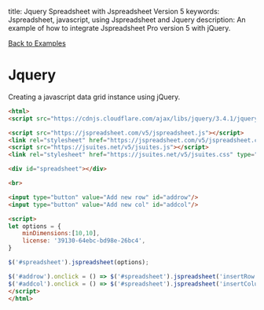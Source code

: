 title: Jquery Spreadsheet with Jspreadsheet Version 5
keywords: Jspreadsheet, javascript, using Jspreadsheet and Jquery
description: An example of how to integrate Jspreadsheet Pro version 5 with jQuery.

[Back to Examples](/docs/v5/examples "Back to the examples section")

# Jquery

Creating a javascript data grid instance using jQuery.

```html
<html>
<script src="https://cdnjs.cloudflare.com/ajax/libs/jquery/3.4.1/jquery.min.js"></script>

<script src="https://jspreadsheet.com/v5/jspreadsheet.js"></script>
<link rel="stylesheet" href="https://jspreadsheet.com/v5/jspreadsheet.css" type="text/css" />
<script src="https://jsuites.net/v5/jsuites.js"></script>
<link rel="stylesheet" href="https://jsuites.net/v5/jsuites.css" type="text/css" />

<div id="spreadsheet"></div>

<br>

<input type="button" value="Add new row" id="addrow"/>
<input type="button" value="Add new col" id="addcol"/>

<script>
let options = {
    minDimensions:[10,10],
    license: '39130-64ebc-bd98e-26bc4',
}

$('#spreadsheet').jspreadsheet(options);

$('#addrow').onclick = () => $('#spreadsheet').jspreadsheet('insertRow')
$('#addcol').onclick = () => $('#spreadsheet').jspreadsheet('insertColumn')
</script>
</html>
```
 
